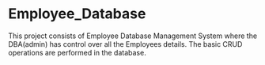 # Employee_Database
This project consists of Employee Database Management System where the DBA(admin) has control over all the Employees details. The  basic CRUD operations are performed in the database.
